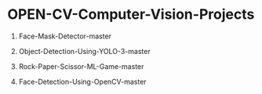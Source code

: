 # OPEN-CV-Computer-Vision-Projects

1) Face-Mask-Detector-master

2) Object-Detection-Using-YOLO-3-master

3) Rock-Paper-Scissor-ML-Game-master

4) Face-Detection-Using-OpenCV-master
